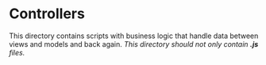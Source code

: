 # **Controllers**
This directory contains scripts with business logic that handle data between views and models and back again.
_This directory should not only contain **.js** files._

